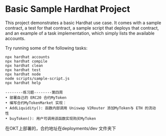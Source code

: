 # Basic Sample Hardhat Project

This project demonstrates a basic Hardhat use case. It comes with a sample contract, a test for that contract, a sample script that deploys that contract, and an example of a task implementation, which simply lists the available accounts.

Try running some of the following tasks:

```shell
npx hardhat accounts
npx hardhat compile
npx hardhat clean
npx hardhat test
npx hardhat node
node scripts/sample-script.js
npx hardhat help
```
```
--------练习题--------第四周
• 部署⾃⼰的 ERC20 合约MyToken
• 编写合约MyTokenMarket 实现：
• AddLiquidity(): 函数内部调⽤ Uniswap V2Router 添加MyToken与 ETH 的流动 性
• buyToken(): ⽤户可调⽤该函数实现购买MyToken
```

在OKT上部署的，合约地址在deployments/dev 文件夹下
